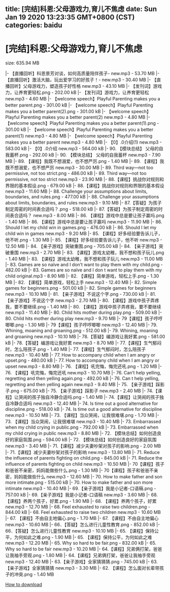 
title: [完结]科恩:父母游戏力,育儿不焦虑
date: Sun Jan 19 2020 13:23:35 GMT+0800 (CST)    
categories: baidu
---

# [完结]科恩:父母游戏力,育儿不焦虑
size: 635.94 MB
 
 
|- 【直播回听】科恩景芳对谈，如何高质量陪伴孩子- new.mp3 - 53.70 MB
|- 【直播回听】激活大脑，玩出爱学习的好孩子！- new.mp3 - 30.40 MB
|- 【直播回听】父母游戏力，塑造孩子好性格 new.mp3 - 43.10 MB
|- 【发刊词】游戏力，让养育更轻松.png - 202.00 kB
|- 【发刊词】游戏力，让养育更轻松 new.mp3 - 4.60 MB
|- 【welcome speech】Playful Parenting makes you a better parent.png - 301.00 kB
|- 【welcome speech】Playful Parenting makes you a better parent(2).png - 301.00 kB
|- 【welcome speech】Playful Parenting makes you a better parent(2) new.mp3 - 4.80 MB
|- 【welcome speech】Playful Parenting makes you a better parent(1).png - 301.00 kB
|- 【welcome speech】Playful Parenting makes you a better parent(1) new.mp3 - 4.80 MB
|- 【welcome speech】Playful Parenting makes you a better parent new.mp3 - 4.80 MB
|- 【0】.0介绍(1) new.mp3 - 583.00 kB
|- 【0】.0介绍 new.mp3 - 564.00 kB
|- 90. 【模块总结】 父母的自我蓄杯.png - 292.00 kB
|- 90. 【模块总结】 父母的自我蓄杯 new.mp3 - 7.90 MB
|- 89. 【课程】我既不想溺爱，也不想严厉.png - 1.40 MB
|- 89. 【课程】我既不想溺爱，也不想严厉 new.mp3 - 30.00 MB
|- 89. Third way—not too permissive, not too strict.png - 486.00 kB
|- 89. Third way—not too permissive, not too strict new.mp3 - 23.90 MB
|- 88.【课程】挑战你对规则和界限的基本假设.png - 679.00 kB
|- 88.【课程】挑战你对规则和界限的基本假设 new.mp3 - 11.60 MB
|- 88. Challenge your assumptions about limits, boundaries, and rules.png - 477.00 kB
|- 88. Challenge your assumptions about limits, boundaries, and rules new.mp3 - 9.10 MB
|- 87.【答疑】为孩子制定周密的时间表合适吗？.png - 518.00 kB
|- 87.【答疑】为孩子制定周密的时间表合适吗？ new.mp3 - 8.00 MB
|- 86. 【课程】游戏中总是要让孩子赢吗.png - 1.40 MB
|- 86. 【课程】游戏中总是要让孩子赢吗 new.mp3 - 11.90 MB
|- 86. Should I let my child win in games.png - 476.00 kB
|- 86. Should I let my child win in games new.mp3 - 9.20 MB
|- 85. 【课程】好多经验要告诉儿子，他不听.png - 1.30 MB
|- 85. 【课程】好多经验要告诉儿子，他不听 new.mp3 - 12.50 MB
|- 84. 【亲子游戏】突破重围.png - 705.00 kB
|- 84. 【亲子游戏】突破重围 new.mp3 - 2.70 MB
|- 83. 【课程】游戏太幼稚，我不想和孩子玩儿.png - 1.40 MB
|- 83. 【课程】游戏太幼稚，我不想和孩子玩儿 new.mp3 - 11.00 MB
|- 83. Games are so naïve and I don’t want to play them with my child.png - 482.00 kB
|- 83. Games are so naïve and I don t want to play them with my child original.mp3 - 8.90 MB
|- 82. 【课程】简单游戏，轻松上手.png - 1.30 MB
|- 82. 【课程】简单游戏，轻松上手 new.mp3 - 12.40 MB
|- 82. Simple games for beginners.png - 501.00 kB
|- 82. Simple games for beginners new.mp3 - 10.10 MB
|- 81. 【亲子游戏】不说这个字.png - 730.00 kB
|- 81. 【亲子游戏】不说这个字 new.mp3 - 2.70 MB
|- 80. 【课程】游戏中孩子弄疼我，要不要继续.png - 1.40 MB
|- 80. 【课程】游戏中孩子弄疼我，要不要继续 new.mp3 - 11.40 MB
|- 80. Child hits mother during play.png - 509.00 kB
|- 80. Child hits mother during play new.mp3 - 9.70 MB
|- 79【课程】孩子哼哼唧唧.png - 1.30 MB
|- 79【课程】孩子哼哼唧唧 new.mp3 - 12.40 MB
|- 79. Whining, moaning and groaning.png - 512.00 kB
|- 79. Whining, moaning and groaning new.mp3 - 10.10 MB
|- 78.【答疑】编游戏让我好累.png - 581.00 kB
|- 78.【答疑】编游戏让我好累 new.mp3 - 8.70 MB
|- 77.【课程】生气郁闷时，怎么陪孩子.png - 1.40 MB
|- 77.【课程】生气郁闷时，怎么陪孩子 new.mp3 - 10.40 MB
|- 77. How to accompany child when I am angry or upset.png - 480.00 kB
|- 77. How to accompany child when I am angry or upset new.mp3 - 8.80 MB
|- 76. 【课程】吼完悔，悔完还吼.png - 1.20 MB
|- 76. 【课程】吼完悔，悔完还吼 new.mp3 - 10.70 MB
|- 76. Can’t help yelling, regretting and then yelling again.png - 492.00 kB
|- 76. Can t help yelling, regretting and then yelling again new.mp3 - 9.40 MB
|- 75. 【亲子游戏】踩影子.png - 675.00 kB
|- 75. 【亲子游戏】踩影子 new.mp3 - 2.40 MB
|- 74.【课程】让哭闹的孩子独自冷静合适吗.png - 1.40 MB
|- 74.【课程】让哭闹的孩子独自冷静合适吗 new.mp3 - 12.40 MB
|- 74. Is time out a good alternative for discipline.png - 518.00 kB
|- 74. Is time out a good alternative for discipline new.mp3 - 10.50 MB
|- 73. 【课程】当众哭闹，让我很难堪.png - 1.70 MB
|- 73. 【课程】当众哭闹，让我很难堪 new.mp3 - 10.40 MB
|- 73. Embarrassed when my child crying in public.png - 792.00 kB
|- 73. Embarrassed when my child crying in public new.mp3 - 8.80 MB
|- 72. 【模块总结】如何创造良好的家庭氛围.png - 594.00 kB
|- 72. 【模块总结】如何创造良好的家庭氛围 new.mp3 - 3.40 MB
|- 71.【课程】减少夫妻吵架对孩子的影响.png - 2.00 MB
|- 71.【课程】减少夫妻吵架对孩子的影响 new.mp3 - 13.80 MB
|- 71. Reduce the influence of parents fighting on child.png - 845.00 kB
|- 71. Reduce the influence of parents fighting on child new.mp3 - 10.50 MB
|- 70【课程】孩子和爸爸不亲密，妈妈能做些什么.png - 1.30 MB
|- 70【课程】孩子和爸爸不亲密，妈妈能做些什么 new.mp3 - 12.60 MB
|- 70. How to make father and son more intimate.png - 515.00 kB
|- 70. How to make father and son more intimate new.mp3 - 10.40 MB
|- 69.【亲子游戏】我是小记者-口语稿.png - 757.00 kB
|- 69.【亲子游戏】我是小记者-口语稿 new.mp3 - 3.60 MB
|- 68. 【课程】养两个孩子，好累.png - 1.90 MB
|- 68. 【课程】养两个孩子，好累 new.mp3 - 12.70 MB
|- 68. Feel exhausted to raise two children.png - 844.00 kB
|- 68. Feel exhausted to raise two children new.mp3 - 10.60 MB
|- 67. 【课程】不由自主地偏心.png - 1.70 MB
|- 67. 【课程】不由自主地偏心 new.mp3 - 10.60 MB
|- 66．【答疑】怎么进行儿童性教育.png - 852.00 kB
|- 66．【答疑】怎么进行儿童性教育 new.mp3 - 10.10 MB
|- 65. 【课程】保持公平，为何如此之难.png - 1.90 MB
|- 65. 【课程】保持公平，为何如此之难 new.mp3 - 12.20 MB
|- 65. Why so hard to be fair.png - 832.00 kB
|- 65. Why so hard to be fair new.mp3 - 10.20 MB
|- 64.【课程】兄弟俩打架，爸爸让我袖手旁观.png - 1.80 MB
|- 64.【课程】兄弟俩打架，爸爸让我袖手旁观 new.mp3 - 12.40 MB
|- 63.【亲子游戏】全家猜猜猜.png - 745.00 kB
|- 63.【亲子游戏】全家猜猜猜 new.mp3 - 3.30 MB
|- 62. 【课程】怎么面对长辈带孩子的冲突.png - 1.40 MB

[How to download](https://bpcam.bemobtrk.com/go/2ceec3aa-1ca2-46d6-b9ff-aaa5c184517c?jno=659)